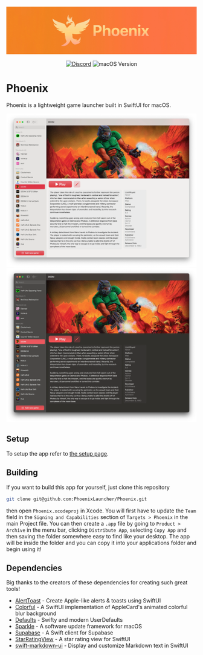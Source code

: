 ![Phoenix's Banner](/Images/phoenix-banner-small.jpg)

<div align="center">

  [![Discord](https://img.shields.io/discord/1059670439917527140?style=for-the-badge&logo=discord)](https://discord.gg/ZJdbcafA9Q)
  ![macOS Version](https://img.shields.io/badge/macos-13%2B-brightgreen?style=for-the-badge)
</div>

# Phoenix

Phoenix is a lightweight game launcher built in SwiftUI for macOS. 

![Screenshot of Phoenix in light mode](/Images/phoenix-light-compressed.webp#gh-light-mode-only)
![Screenshot of Phoenix in dark mode](/Images/phoenix-dark-compressed.webp#gh-dark-mode-only)

## Setup

To setup the app refer to [the setup page](https://github.com/phoenixlauncher/phoenix/wiki/1.-Setup).

## Building

If you want to build this app for yourself, just clone this repository

```bash
git clone git@github.com:PhoenixLauncher/Phoenix.git
```

then open `Phoenix.xcodeproj` in Xcode. You will first have to update the `Team` field in the `Signing and Capabilities` section of `Targets > Phoenix` in the main Project file. You can then create a `.app` file by going to `Product > Archive` in the menu bar, clicking `Distribute App`, selecting `Copy App` and then saving the folder somewhere easy to find like your desktop. The app will be inside the folder and you can copy it into your applications folder and begin using it!

## Dependencies

Big thanks to the creators of these dependencies for creating such great tools!

- [AlertToast](https://github.com/elai950/AlertToast) - Create Apple-like alerts & toasts using SwiftUI
- [Colorful](https://github.com/Lakr233/Colorful) - A SwiftUI implementation of AppleCard's animated colorful blur background
- [Defaults](https://github.com/sindresorhus/Defaults) - Swifty and modern UserDefaults
- [Sparkle](https://github.com/sparkle-project/Sparkle) - A software update framework for macOS
- [Supabase](https://github.com/supabase-community/supabase-swift) - A Swift client for Supabase
- [StarRatingView](https://github.com/magickworx/StarRatingViewSwiftUI) - A star rating view for SwiftUI
- [swift-markdown-ui](https://github.com/gonzalezreal/swift-markdown-ui) - Display and customize Markdown text in SwiftUI

